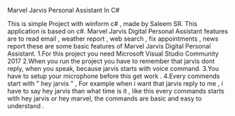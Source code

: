 Marvel Jarvis Personal Assistant In C#

This is simple Project with winform c# , made by Saleem SR. This application is based on c#. Marvel Jarvis Digital Personal Assistant features are to read email , weather report , web search , fix appointments , news report these are some basic features of Marvel Jarvis Digital Personal Assistant.
1.For this project you need Microsoft Visual Studio Community 2017
2.When you run the project you have to remember that jarvis dont reply, when you speak, because jarvis starts with voice command.
3.You have to setup your microphone before this get work .
4.Every commends start with " hey jarvis " , For example when i want that jarvis reply to me , i have to say hey jarvis than what time is it , like this every commands starts with hey jarvis or hey marvel, the commands are basic and easy to understand .

